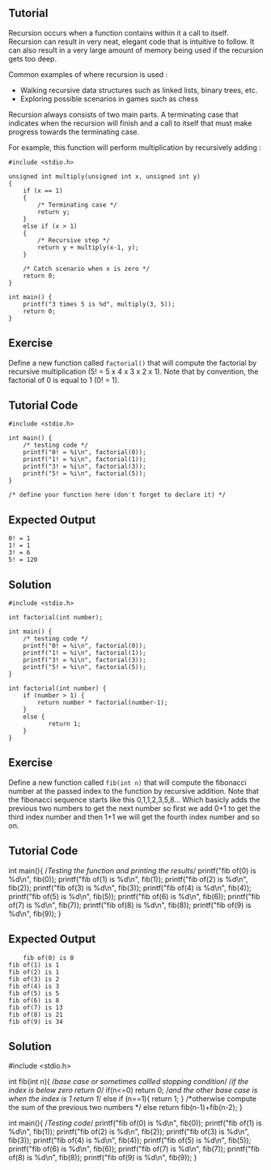 Tutorial
--------
 
Recursion occurs when a function contains within it a call to itself. Recursion can result in very neat, elegant code that is intuitive to follow. It can also result in a very large amount of memory being used if the recursion gets too deep.
 
Common examples of where recursion is used :
 
* Walking recursive data structures such as linked lists, binary trees, etc.
* Exploring possible scenarios in games such as chess
 
Recursion always consists of two main parts. A terminating case that indicates when the recursion will finish and a call to itself that must make progress towards the terminating case.
 
For example, this function will perform multiplication by recursively adding :

    #include <stdio.h>

    unsigned int multiply(unsigned int x, unsigned int y)
    {
        if (x == 1)
        {
            /* Terminating case */
            return y;
        }
        else if (x > 1)
        {
            /* Recursive step */
            return y + multiply(x-1, y);
        }
 
        /* Catch scenario when x is zero */
        return 0;
    }

    int main() {
        printf("3 times 5 is %d", multiply(3, 5));
        return 0;
    }
 
Exercise
--------
 
Define a new function called `factorial()` that will compute the factorial by recursive multiplication (5! = 5 x 4 x 3 x 2 x 1). Note that by convention, the factorial of 0 is equal to 1 (0! = 1).
 
Tutorial Code
-------------

    #include <stdio.h>

    int main() {
        /* testing code */
        printf("0! = %i\n", factorial(0));
        printf("1! = %i\n", factorial(1));
        printf("3! = %i\n", factorial(3));
        printf("5! = %i\n", factorial(5));
    }
    
    /* define your function here (don't forget to declare it) */

Expected Output
---------------

    0! = 1
    1! = 1
    3! = 6
    5! = 120

Solution
--------

    #include <stdio.h>

    int factorial(int number);

    int main() {
        /* testing code */
        printf("0! = %i\n", factorial(0));
        printf("1! = %i\n", factorial(1));
        printf("3! = %i\n", factorial(3));
        printf("5! = %i\n", factorial(5));
    }

    int factorial(int number) {
        if (number > 1) {
            return number * factorial(number-1);
        }
        else {
	           return 1;
        }
    }
    
Exercise
--------
 
Define a new function called `fib(int n)` that will compute the fibonacci number at the passed index to the function by recursive addition. Note that the fibonacci sequence starts like this 0,1,1,2,3,5,8... Which basicly adds the previous two numbers to get the next number so first we add 0+1 to get the third index number and then 1+1 we will get the fourth index number and so on.
 
Tutorial Code
-------------

int main(){
  /*Testing the function and printing the results*/
  printf("fib of(0) is %d\n", fib(0));
  printf("fib of(1) is %d\n", fib(1));
  printf("fib of(2) is %d\n", fib(2));
  printf("fib of(3) is %d\n", fib(3));
  printf("fib of(4) is %d\n", fib(4));
  printf("fib of(5) is %d\n", fib(5));
  printf("fib of(6) is %d\n", fib(6));
  printf("fib of(7) is %d\n", fib(7));
  printf("fib of(8) is %d\n", fib(8));
  printf("fib of(9) is %d\n", fib(9));
}

Expected Output
---------------

    	fib of(0) is 0
	fib of(1) is 1
	fib of(2) is 1
	fib of(3) is 2
	fib of(4) is 3
	fib of(5) is 5
	fib of(6) is 8
	fib of(7) is 13
	fib of(8) is 21
	fib of(9) is 34


Solution
--------

#include <stdio.h>

int fib(int n){
  /*base case or sometimes callled stopping condition*/
  /*if the index is below zero return 0*/
  if(n<=0)
    return 0;
  /*and the other base case is when the index is 1 return 1*/
  else if (n==1){
    return 1;
  }
  /*otherwise compute the sum of the previous two numbers */
  else
    return fib(n-1)+fib(n-2);
}

int main(){
  /*Testing code*/
  printf("fib of(0) is %d\n", fib(0));
  printf("fib of(1) is %d\n", fib(1));
  printf("fib of(2) is %d\n", fib(2));
  printf("fib of(3) is %d\n", fib(3));
  printf("fib of(4) is %d\n", fib(4));
  printf("fib of(5) is %d\n", fib(5));
  printf("fib of(6) is %d\n", fib(6));
  printf("fib of(7) is %d\n", fib(7));
  printf("fib of(8) is %d\n", fib(8));
  printf("fib of(9) is %d\n", fib(9));
}
